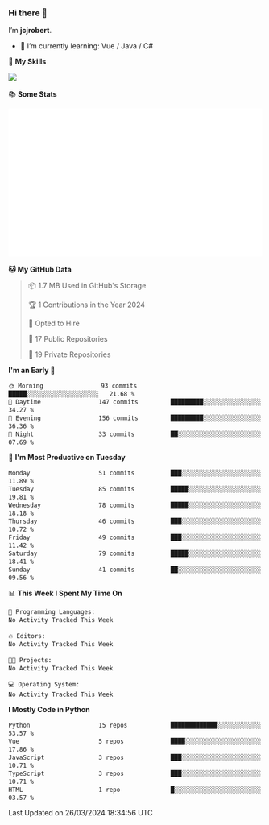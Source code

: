 ### Hi there 👋

I’m **jcjrobert**.

- 🌱 I’m currently learning: Vue / Java / C#

🌟 **My Skills**

![](https://img.shields.io/badge/-Python-3e74a2?style=flat-square&logo=Python&logoColor=fff)

📚 **Some Stats**

![](https://github.com/jcjrobert/github-stats/blob/master/generated/overview.svg)

<!--START_SECTION:waka-->
**🐱 My GitHub Data** 

> 📦 1.7 MB Used in GitHub's Storage 
 > 
> 🏆 1 Contributions in the Year 2024
 > 
> 💼 Opted to Hire
 > 
> 📜 17 Public Repositories 
 > 
> 🔑 19 Private Repositories 
 > 
**I'm an Early 🐤** 

```text
🌞 Morning                93 commits          █████░░░░░░░░░░░░░░░░░░░░   21.68 % 
🌆 Daytime                147 commits         █████████░░░░░░░░░░░░░░░░   34.27 % 
🌃 Evening                156 commits         █████████░░░░░░░░░░░░░░░░   36.36 % 
🌙 Night                  33 commits          ██░░░░░░░░░░░░░░░░░░░░░░░   07.69 % 
```
📅 **I'm Most Productive on Tuesday** 

```text
Monday                   51 commits          ███░░░░░░░░░░░░░░░░░░░░░░   11.89 % 
Tuesday                  85 commits          █████░░░░░░░░░░░░░░░░░░░░   19.81 % 
Wednesday                78 commits          █████░░░░░░░░░░░░░░░░░░░░   18.18 % 
Thursday                 46 commits          ███░░░░░░░░░░░░░░░░░░░░░░   10.72 % 
Friday                   49 commits          ███░░░░░░░░░░░░░░░░░░░░░░   11.42 % 
Saturday                 79 commits          █████░░░░░░░░░░░░░░░░░░░░   18.41 % 
Sunday                   41 commits          ██░░░░░░░░░░░░░░░░░░░░░░░   09.56 % 
```


📊 **This Week I Spent My Time On** 

```text
💬 Programming Languages: 
No Activity Tracked This Week

🔥 Editors: 
No Activity Tracked This Week

🐱‍💻 Projects: 
No Activity Tracked This Week

💻 Operating System: 
No Activity Tracked This Week
```

**I Mostly Code in Python** 

```text
Python                   15 repos            █████████████░░░░░░░░░░░░   53.57 % 
Vue                      5 repos             ████░░░░░░░░░░░░░░░░░░░░░   17.86 % 
JavaScript               3 repos             ███░░░░░░░░░░░░░░░░░░░░░░   10.71 % 
TypeScript               3 repos             ███░░░░░░░░░░░░░░░░░░░░░░   10.71 % 
HTML                     1 repo              █░░░░░░░░░░░░░░░░░░░░░░░░   03.57 % 
```




 Last Updated on 26/03/2024 18:34:56 UTC
<!--END_SECTION:waka-->
